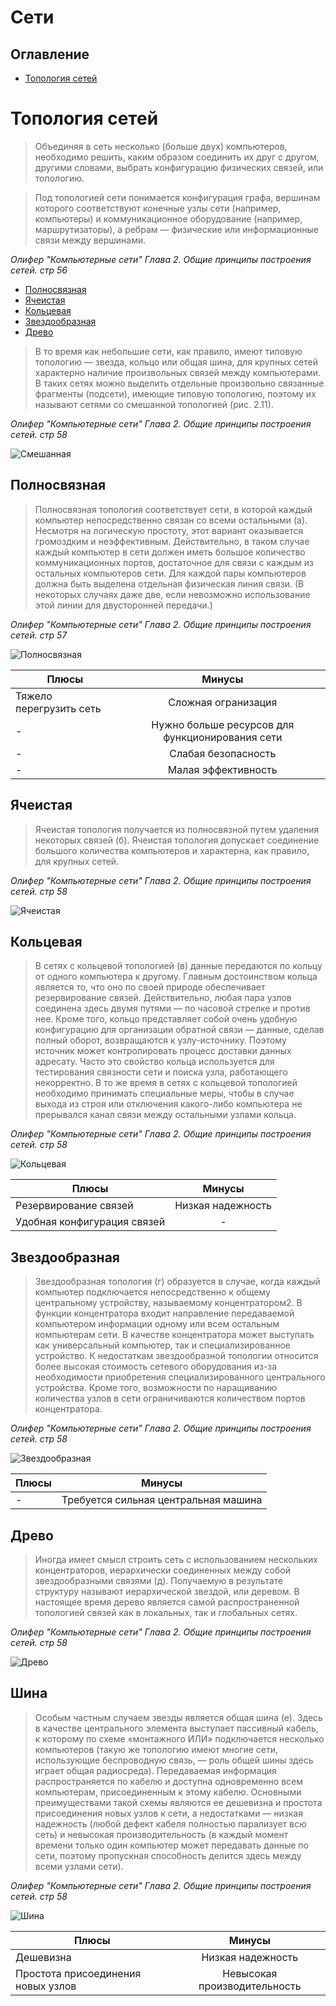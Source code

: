 # Сети
## Оглавление
* [Топология сетей](#топология-сетей)

# Топология сетей
> Объединяя в сеть несколько (больше двух) компьютеров, необходимо решить, каким образом соединить их друг с другом, другими словами, выбрать конфигурацию физических связей, или топологию.

> Под топологией сети понимается конфигурация графа, вершинам которого соответствуют конечные узлы сети (например, компьютеры) и коммуникационное оборудование (например, маршрутизаторы), а ребрам — физические или информационные связи между вершинами.

 _Олифер "Компьютерные сети" Глава 2. Общие принципы построения сетей. стр 56_

+ [Полносвязная](#полносвязная)
+ [Ячеистая](#ячеистая)
+ [Кольцевая](#кольцевая)
+ [Звездообразная](#звездообразная)
+ [Древо](#древо)

> В то время как небольшие сети, как правило, имеют типовую топологию — звезда, кольцо или общая шина, для крупных сетей характерно наличие произвольных связей между компьютерами. В таких сетях можно выделить отдельные произвольно связанные фрагменты (подсети), имеющие типовую топологию, поэтому их называют сетями со смешанной топологией (рис. 2.11).

 _Олифер "Компьютерные сети" Глава 2. Общие принципы построения сетей. стр 58_


![Смешанная](/images/topology/Mixed.png "Смешанная")

## Полносвязная

> Полносвязная топология соответствует сети, в которой каждый компьютер непосредственно связан со всеми остальными (а). Несмотря на логическую простоту, этот вариант оказывается громоздким и неэффективным. Действительно, в таком случае каждый компьютер в сети должен иметь большое количество коммуникационных портов, достаточное для связи с каждым из остальных компьютеров сети. Для каждой пары компьютеров должна быть выделена отдельная физическая линия связи. (В некоторых случаях даже две, если невозможно использование этой линии для двусторонней передачи.)

 _Олифер "Компьютерные сети" Глава 2. Общие принципы построения сетей. стр 57_

![Полносвязная](/images/topology/Full_topology.png "Полносвязная")

Плюсы | Минусы
-- | :--:
Тяжело перегрузить сеть | Сложная огранизация
-| Нужно больше ресурсов для функционирования сети
-| Слабая безопасность
-| Малая эффективность

## Ячеистая

> Ячеистая топология получается из полносвязной путем удаления некоторых связей (б). Ячеистая топология допускает соединение большого количества компьютеров и характерна, как правило, для крупных сетей.

 _Олифер "Компьютерные сети" Глава 2. Общие принципы построения сетей. стр 58_

![Ячеистая](/images/topology/Cellular.png "Ячеистая")

## Кольцевая

> В сетях с кольцевой топологией (в) данные передаются по кольцу от одного компьютера к другому. Главным достоинством кольца является то, что оно по своей природе обеспечивает резервирование связей. Действительно, любая пара узлов соединена здесь двумя путями — по часовой стрелке и против нее. Кроме того, кольцо представляет собой очень удобную конфигурацию для организации обратной связи — данные, сделав полный оборот, возвращаются к узлу-источнику. Поэтому источник может контролировать процесс доставки данных адресату. Часто это свойство кольца используется для тестирования связности сети и поиска узла, работающего некорректно. В то же время в сетях с кольцевой топологией необходимо принимать специальные меры, чтобы в случае выхода из строя или отключения какого-либо компьютера не прерывался канал связи между остальными узлами кольца.

 _Олифер "Компьютерные сети" Глава 2. Общие принципы построения сетей. стр 58_

![Кольцевая](/images//topology/Ring.png "Кольцевая")

Плюсы | Минусы
-- | :--:
Резервирование связей | Низкая надежность
Удобная конфигурация связей | -

## Звездообразная

> Звездообразная топология (г) образуется в случае, когда каждый компьютер подключается непосредственно к общему центральному устройству, называемому концентратором2. В функции концентратора входит направление передаваемой компьютером информации одному или всем остальным компьютерам сети. В качестве концентратора может выступать как универсальный компьютер, так и специализированное устройство. К недостаткам звездообразной топологии относится более высокая стоимость сетевого оборудования из-за необходимости приобретения специализированного центрального устройства. Кроме того, возможности по наращиванию количества узлов в сети ограничиваются количеством портов концентратора.

 _Олифер "Компьютерные сети" Глава 2. Общие принципы построения сетей. стр 58_

![Звездообразная](/images//topology//Star-shaped.png "Звездообразная")

Плюсы | Минусы
-- | :--:
-| Требуется сильная центральная машина

## Древо

> Иногда имеет смысл строить сеть с использованием нескольких концентраторов, иерархически соединенных между собой звездообразными связями (д). Получаемую в результате структуру называют иерархической звездой, или деревом. В настоящее время дерево является самой распространенной топологией связей как в локальных, так и глобальных сетях.

 _Олифер "Компьютерные сети" Глава 2. Общие принципы построения сетей. стр 58_

![Древо](/images//topology/Tree.png "Древо")

## Шина

> Особым частным случаем звезды является общая шина (е). Здесь в качестве центрального элемента выступает пассивный кабель, к которому по схеме «монтажного ИЛИ» подключается несколько компьютеров (такую же топологию имеют многие сети, использующие беспроводную связь, — роль общей шины здесь играет общая радиосреда). Передаваемая информация распространяется по кабелю и доступна одновременно всем компьютерам, присоединенным к этому кабелю. Основными преимуществами такой схемы являются ее дешевизна и простота присоединения новых узлов к сети, а недостатками — низкая надежность (любой дефект кабеля полностью парализует всю сеть) и невысокая производительность (в каждый момент времени только один компьютер может передавать данные по сети, поэтому пропускная способность делится здесь между всеми узлами сети).

 _Олифер "Компьютерные сети" Глава 2. Общие принципы построения сетей. стр 58_

![Шина](/images//topology/Tire.png "Шина")

Плюсы | Минусы
-- | :--:
Дешевизна | Низкая надежность
Простота присоединения новых узлов | Невысокая производительность
